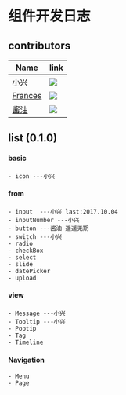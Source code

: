 # 组件开发日志

## contributors
|Name|link|
|---|---|
|[小兴](https://github.com/webproblem)|![](https://avatars1.githubusercontent.com/u/20440496?v=4&s=100)|
|[Frances](https://github.com/hqp9044)|![](https://avatars1.githubusercontent.com/u/17699461?v=4&s=100)|
|[酱油](https://github.com/LY550275752)|![](https://avatars3.githubusercontent.com/u/18053658?v=4&s=100)|

## list (0.1.0)

#### basic
	- icon ---小兴

#### from
	- input  ---小兴 last:2017.10.04
	- inputNumber ---小兴
	- button ---酱油 遥遥无期
	- switch ---小兴
	- radio
	- checkBox
	- select
	- slide
	- datePicker
	- upload

#### view
	- Message ---小兴
	- Tooltip ---小兴
	- Poptip
	- Tag
	- Timeline

#### Navigation
	- Menu
	- Page
